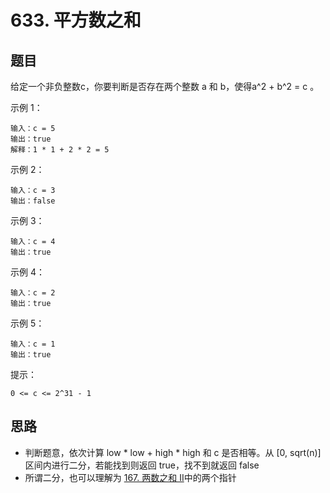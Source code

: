 # 633. 平方数之和

## 题目
 给定一个非负整数c，你要判断是否存在两个整数 a 和 b，使得a^2 + b^2 = c 。
 
 示例 1：
 ```
 输入：c = 5
 输出：true
 解释：1 * 1 + 2 * 2 = 5
 ```
 示例 2：
 ```
 输入：c = 3
 输出：false
 ```
 示例 3：
 ```
 输入：c = 4
 输出：true
 ```
 示例 4：
 ```
 输入：c = 2
 输出：true
 ```
 示例 5： 
 ```
 输入：c = 1
 输出：true
 ```
 提示：
 
 `0 <= c <= 2^31 - 1`

## 思路
- 判断题意，依次计算 low * low + high * high 和 c 是否相等。从 [0, sqrt(n)] 区间内进行二分，若能找到则返回 true，找不到就返回 false
- 所谓二分，也可以理解为 [167. 两数之和 II](src/main/java/cn/zbq/leet0167/twosumiiinputarrayissorted/README.md)中的两个指针